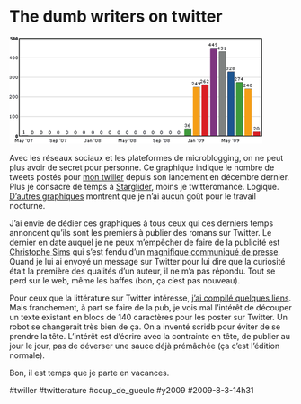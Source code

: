 # The dumb writers on twitter

![twillerstat](_i/twillerstat.png)

Avec les réseaux sociaux et les plateformes de microblogging, on ne peut plus avoir de secret pour personne. Ce graphique indique le nombre de tweets postés pour [mon twiller](http://twiller.tcrouzet.com/) depuis son lancement en décembre dernier. Plus je consacre de temps à [Starglider](../7/le-socialisme-selon-starglider.md), moins je twitteromance. Logique. [D’autres graphiques](http://tweetstats.com/graphs/tcrouzet) montrent que je n’ai aucun goût pour le travail nocturne.

J’ai envie de dédier ces graphiques à tous ceux qui ces derniers temps annoncent qu’ils sont les premiers à publier des romans sur Twitter. Le dernier en date auquel je ne peux m’empêcher de faire de la publicité est [Christophe Sims](http://christophesims.blogspot.com/) qui s’est fendu d’un [magnifique communiqué de presse](http://www.worldnews-net.com/index.php/Livres/roman-twtiter304.html). Quand je lui ai envoyé un message sur Twitter pour lui dire que la curiosité était la première des qualités d’un auteur, il ne m’a pas répondu. Tout se perd sur le web, même les baffes (bon, ça c’est pas nouveau).

Pour ceux que la littérature sur Twitter intéresse, [j’ai compilé quelques liens](http://twiller.tcrouzet.com/definitions/). Mais franchement, à part se faire de la pub, je vois mal l’intérêt de découper un texte existant en blocs de 140 caractères pour les poster sur Twitter. Un robot se changerait très bien de ça. On a inventé scridb pour éviter de se prendre la tête. L’intérêt est d’écrire avec la contrainte en tête, de publier au jour le jour, pas de déverser une sauce déjà prémâchée (ça c’est l’édition normale).

Bon, il est temps que je parte en vacances.

#twiller #twitterature #coup_de_gueule #y2009 #2009-8-3-14h31
